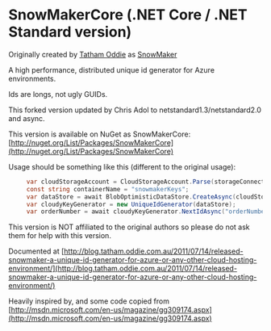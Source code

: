 # SnowMakerCore (.NET Core / .NET Standard version)
Originally created by [Tatham Oddie](https://github.com/tathamoddie) as [SnowMaker](https://github.com/tathamoddie/SnowMaker)

A high performance, distributed unique id generator for Azure environments.

Ids are longs, not ugly GUIDs.

This forked version updated by Chris Adol to  netstandard1.3/netstandard2.0 and async.

This version is available on NuGet as SnowMakerCore: [http://nuget.org/List/Packages/SnowMakerCore](http://nuget.org/List/Packages/SnowMakerCore)

Usage should be something like this (different to the original usage):
```csharp     
     var cloudStorageAccount = CloudStorageAccount.Parse(storageConnectionString);
     const string containerName = "snowmakerKeys";
     var dataStore = await BlobOptimisticDataStore.CreateAsync(cloudStorageAccount, containerName);
     var cloudyKeyGenerator = new UniqueIdGenerator(dataStore);
     var orderNumber = await cloudyKeyGenerator.NextIdAsync("orderNumbers");
```

This version is NOT affiliated to the original authors so please do not ask them for help with this version.

Documented at [http://blog.tatham.oddie.com.au/2011/07/14/released-snowmaker-a-unique-id-generator-for-azure-or-any-other-cloud-hosting-environment/](http://blog.tatham.oddie.com.au/2011/07/14/released-snowmaker-a-unique-id-generator-for-azure-or-any-other-cloud-hosting-environment/)

Heavily inspired by, and some code copied from [http://msdn.microsoft.com/en-us/magazine/gg309174.aspx](http://msdn.microsoft.com/en-us/magazine/gg309174.aspx)
